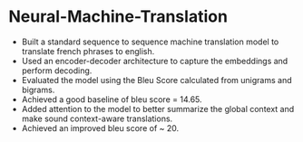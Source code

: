 # Neural-Machine-Translation

- Built a standard sequence to sequence machine translation model to translate french phrases to english.
- Used an encoder-decoder architecture to capture the embeddings and perform decoding. 
- Evaluated the model using the Bleu Score calculated from unigrams and bigrams. 
- Achieved a good baseline of bleu score = 14.65. 
- Added attention to the model to better summarize the global context and make sound context-aware translations. 
- Achieved an improved bleu score of ~ 20. 

